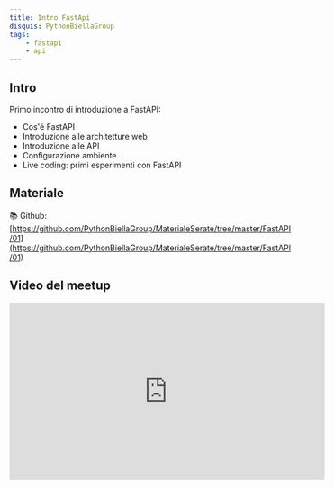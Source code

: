 ```yaml
---
title: Intro FastApi
disquis: PythonBiellaGroup
tags:
    - fastapi
    - api
---
```


## Intro

Primo incontro di introduzione a FastAPI:

* Cos'é FastAPI
* Introduzione alle architetture web
* Introduzione alle API
* Configurazione ambiente
* Live coding: primi esperimenti con FastAPI

## Materiale

📚 Github:
[https://github.com/PythonBiellaGroup/MaterialeSerate/tree/master/FastAPI/01](https://github.com/PythonBiellaGroup/MaterialeSerate/tree/master/FastAPI/01)

## Video del meetup

<iframe width="560" height="315" src="https://www.youtube.com/embed/17pKUjh5oj0?si=7U66F92Z12jpOKYa" title="YouTube video player" frameborder="0" allow="accelerometer; autoplay; clipboard-write; encrypted-media; gyroscope; picture-in-picture; web-share" allowfullscreen></iframe>